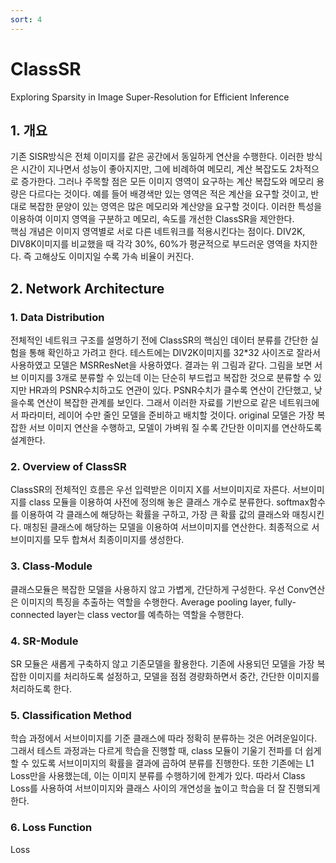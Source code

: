 ```yaml
---
sort: 4
---
```


# ClassSR  
Exploring Sparsity in Image Super-Resolution for Efficient Inference  

## 1. 개요  
기존 SISR방식은 전체 이미지를 같은 공간에서 동일하게 연산을 수행한다. 이러한 방식은 시간이 지나면서 성능이 좋아지지만, 그에 비례하여 메모리, 계산 복잡도도 2차적으로 증가한다. 그러나 주목할 점은 모든 이미지 영역이 요구하는 계산 복잡도와 메모리 용량은 다르다는 것이다. 예를 들어 배경색만 있는 영역은 적은 계산을 요구할 것이고, 반대로 복잡한 문양이 있는 영역은 많은 메모리와 계산양을 요구할 것이다. 이러한 특성을 이용하여 이미지 영역을 구분하고 메모리, 속도를 개선한 ClassSR을 제안한다.  
핵심 개념은 이미지 영역별로 서로 다른 네트워크를 적용시킨다는 점이다. DIV2K, DIV8K이미지를 비교했을 때 각각 30%, 60%가 평균적으로 부드러운 영역을 차지한다. 즉 고해상도 이미지일 수록 가속 비율이 커진다.  

## 2. Network Architecture  
### 1. Data Distribution  
전체적인 네트워크 구조를 설명하기 전에 ClassSR의 핵심인 데이터 분류를 간단한 실험을 통해 확인하고 가려고 한다. 테스트에는 DIV2K이미지를 32*32 사이즈로 잘라서 사용하였고 모델은 MSRResNet을 사용하였다. 결과는 위 그림과 같다. 그림을 보면 서브 이미지를 3개로 분류할 수 있는데 이는 단순히 부드럽고 복잡한 것으로 분류할 수 있지만 HR과의 PSNR수치하고도 연관이 있다. PSNR수치가 클수록 연산이 간단했고, 낮을수록 연산이 복잡한 관계를 보인다. 그래서 이러한 자료를 기반으로 같은 네트워크에서 파라미터, 레이어 수만 줄인 모델을 준비하고 배치할 것이다. original 모델은 가장 복잡한 서브 이미지 연산을 수행하고, 모델이 가벼워 질 수록 간단한 이미지를 연산하도록 설계한다.  

### 2. Overview of ClassSR  
ClassSR의 전체적인 흐름은 우선 입력받은 이미지 X를 서브이미지로 자른다. 서브이미지를 class 모듈을 이용하여 사전에 정의해 놓은 클래스 개수로 분류한다. softmax함수를 이용하여 각 클래스에 해당하는 확률을 구하고, 가장 큰 확률 값의 클래스와 매칭시킨다. 매칭된 클래스에 해당하는 모델을 이용하여 서브이미지를 연산한다. 최종적으로 서브이미지를 모두 합쳐서 최종이미지를 생성한다.  

### 3. Class-Module  
클래스모듈은 복잡한 모델을 사용하지 않고 가볍게, 간단하게 구성한다. 우선 Conv연산은 이미지의 특징을 추출하는 역할을 수행한다. Average pooling layer, fully-connected layer는 class vector를 예측하는 역할을 수행한다.  

### 4. SR-Module  
SR 모듈은 새롭게 구축하지 않고 기존모델을 활용한다. 기존에 사용되던 모델을 가장 복잡한 이미지를 처리하도록 설정하고, 모델을 점점 경량화하면서 중간, 간단한 이미지를 처리하도록 한다.  

### 5. Classification Method  
학습 과정에서 서브이미지를 기준 클래스에 따라 정확히 분류하는 것은 어려운일이다. 그래서 테스트 과정과는 다르게 학습을 진행할 때, class 모듈이 기울기 전파를 더 쉽게 할 수 있도록 서브이미지의 확률을 결과에 곱하여 분류를 진행한다. 또한 기존에는 L1 Loss만을 사용했는데, 이는 이미지 분류를 수행하기에 한계가 있다. 따라서 Class Loss를 사용하여 서브이미지와 클래스 사이의 개연성을 높이고 학습을 더 잘 진행되게 한다.  

### 6. Loss Function  
Loss
